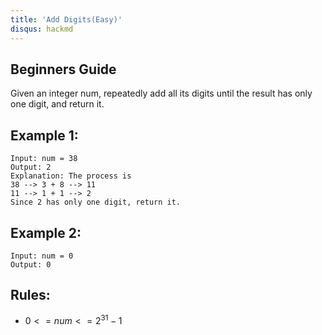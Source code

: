 ```yaml
---
title: 'Add Digits(Easy)'
disqus: hackmd
---
```


## Beginners Guide

Given an integer num, repeatedly add all its digits until the result has only one digit, and return it.

Example 1:
---
```go=
Input: num = 38
Output: 2
Explanation: The process is
38 --> 3 + 8 --> 11
11 --> 1 + 1 --> 2 
Since 2 has only one digit, return it.
```

Example 2:
---
```go=
Input: num = 0
Output: 0
```

Rules:
---
* $0 <= num <= 2^31-1$